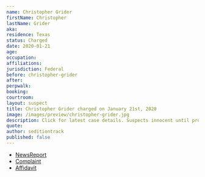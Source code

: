 ```yaml
---
name: Christopher Grider
firstName: Christopher
lastName: Grider
aka:
residence: Texas
status: Charged
date: 2020-01-21
age: 
occupation:
affiliations:
jurisdiction: Federal
before: christopher-grider
after:
perpwalk:
booking: 
courtroom:
layout: suspect
title: Christopher Grider charged on January 21st, 2020
image: /images/preview/christopher-grider.jpg
description: Click for latest case details. Suspects innocent until proven guilty.
quote:
author: seditiontrack
published: false
---
```


- [NewsReport]()
- [Complaint](https://www.justice.gov/file/1358251/download)
- [Affidavit](https://www.justice.gov/opa/page/file/1358246/download)
